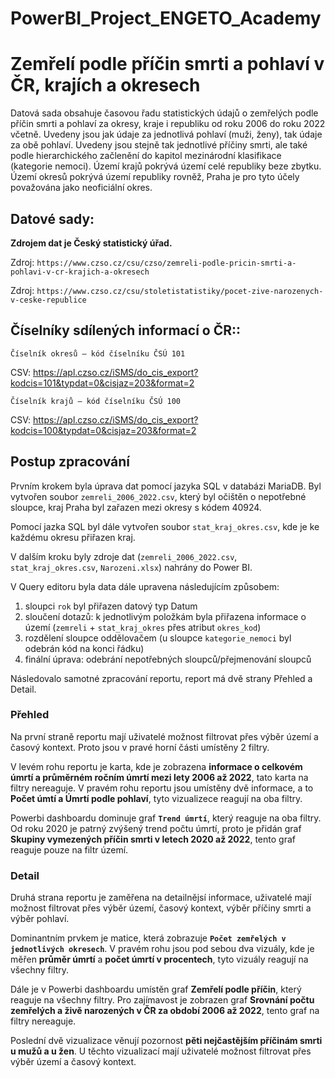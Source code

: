 # PowerBI_Project_ENGETO_Academy

# Zemřelí podle příčin smrti a pohlaví v ČR, krajích a okresech

Datová sada obsahuje časovou řadu statistických údajů o zemřelých podle příčin smrti a pohlaví za okresy, kraje i republiku od roku 2006 do roku 2022 včetně. 
Uvedeny jsou jak údaje za jednotlivá pohlaví (muži, ženy), tak údaje za obě pohlaví. Uvedeny jsou stejně tak jednotlivé příčiny smrti, ale také podle hierarchického začlenění do kapitol mezinárodní klasifikace (kategorie nemoci). 
Území krajů pokrývá území celé republiky beze zbytku. Území okresů pokrývá území republiky rovněž, Praha je pro tyto účely považována jako neoficiální okres.

## **Datové sady:**

**Zdrojem dat je Český statistický úřad.**

Zdroj: `https://www.czso.cz/csu/czso/zemreli-podle-pricin-smrti-a-pohlavi-v-cr-krajich-a-okresech`

Zdroj: `https://www.czso.cz/csu/stoletistatistiky/pocet-zive-narozenych-v-ceske-republice`

## **Číselníky sdílených informací o ČR::**

`Číselník okresů – kód číselníku ČSÚ 101`

CSV: https://apl.czso.cz/iSMS/do_cis_export?kodcis=101&typdat=0&cisjaz=203&format=2

`Číselník krajů – kód číselníku ČSÚ 100`

CSV: https://apl.czso.cz/iSMS/do_cis_export?kodcis=100&typdat=0&cisjaz=203&format=2


## **Postup zpracování**

Prvním krokem byla úprava dat pomocí jazyka SQL v databázi MariaDB. Byl vytvořen soubor `zemreli_2006_2022.csv`, který byl očištěn o nepotřebné sloupce, kraj Praha byl zařazen mezi okresy s kódem 40924.

Pomocí jazka SQL byl dále vytvořen soubor `stat_kraj_okres.csv`, kde je ke každému okresu přiřazen kraj.

V dalším kroku byly zdroje dat (`zemreli_2006_2022.csv`, `stat_kraj_okres.csv`, `Narozeni.xlsx`) nahrány do Power BI. 

V Query editoru byla data dále upravena následujícím způsobem: 

1. sloupci `rok` byl přiřazen datový typ Datum
2. sloučení dotazů: k jednotlivým položkám byla přiřazena informace o území (`zemreli` + `stat_kraj_okres` přes atribut `okres_kod`)
3. rozdělení sloupce oddělovačem (u sloupce `kategorie_nemoci` byl odebrán kód na konci řádku)
4. finální úprava: odebrání nepotřebných sloupců/přejmenování sloupců

Následovalo samotné zpracování reportu, report má dvě strany Přehled a Detail.

### Přehled
Na první straně reportu mají uživatelé možnost filtrovat přes výběr území a časový kontext. Proto jsou v pravé horní části umístěny 2 filtry. 

V levém rohu reportu je karta, kde je zobrazena **informace o celkovém úmrtí a průměrném ročním úmrtí mezi lety 2006 až 2022**, tato karta na filtry nereaguje. V pravém rohu reportu jsou umístěny dvě informace, a to **Počet úmtí a Úmrtí podle pohlaví**, tyto vizualizece reagují na oba filtry.

Powerbi dashboardu dominuje graf **`Trend úmrtí`**, který reaguje na oba filtry. Od roku 2020 je patrný zvýšený trend počtu úmrtí, proto je přidán graf **Skupiny vymezených příčin smrti v letech 2020 až 2022**, tento graf reaguje pouze na filtr území.

### Detail
Druhá strana reportu je zaměřena na detailnějsí informace, uživatelé mají možnost filtrovat přes výběr území, časový kontext, výběr příčiny smrti a výběr pohlaví. 

Dominantním prvkem je matice, která zobrazuje **`Počet zemřelých v jednotlivých okresech`**. V pravém rohu jsou pod sebou dva vizuály, kde je měřen **průměr úmrtí** a **počet úmrtí v procentech**, tyto vizuály reagují na všechny filtry.

Dále je v Powerbi dashboardu umístěn graf **Zemřelí podle příčin**, který reaguje na všechny filtry. Pro zajímavost je zobrazen graf **Srovnání počtu zemřelých a živě narozených v ČR za období 2006 až 2022**, tento graf na filtry nereaguje.

Poslední dvě vizualizace věnují pozornost **pěti nejčastějším příčinám smrti u mužů a u žen**. U těchto vizualizací mají uživatelé možnost filtrovat přes výběr území a časový kontext.
